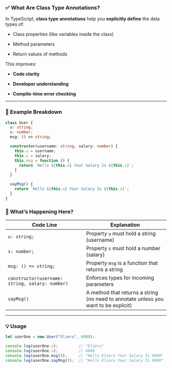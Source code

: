 ### ✅ What Are Class Type Annotations?

In TypeScript, **class type annotations** help you **explicitly define** the data types of:

- Class properties (like variables inside the class)
    
- Method parameters
    
- Return values of methods
    

This improves:

- **Code clarity**
    
- **Developer understanding**
    
- **Compile-time error checking**
    

---

### 🔧 Example Breakdown

```ts
class User {
  u: string;
  s: number;
  msg: () => string;

  constructor(username: string, salary: number) {
    this.u = username;
    this.s = salary;
    this.msg = function () {
      return `Hello ${this.u} Your Salary Is ${this.s}`;
    }
  }

  sayMsg() {
    return `Hello ${this.u} Your Salary Is ${this.s}`;
  }
}
```

### 🧩 What’s Happening Here?

|Code Line|Explanation|
|---|---|
|`u: string;`|Property `u` must hold a string (username)|
|`s: number;`|Property `s` must hold a number (salary)|
|`msg: () => string;`|Property `msg` is a function that returns a string|
|`constructor(username: string, salary: number)`|Enforces types for incoming parameters|
|`sayMsg()`|A method that returns a string (no need to annotate unless you want to be explicit)|

---

### 💡 Usage

```ts
let userOne = new User("Elzero", 6000);

console.log(userOne.u);         // "Elzero"
console.log(userOne.s);         // 6000
console.log(userOne.msg());     // "Hello Elzero Your Salary Is 6000"
console.log(userOne.sayMsg());  // "Hello Elzero Your Salary Is 6000"
```
